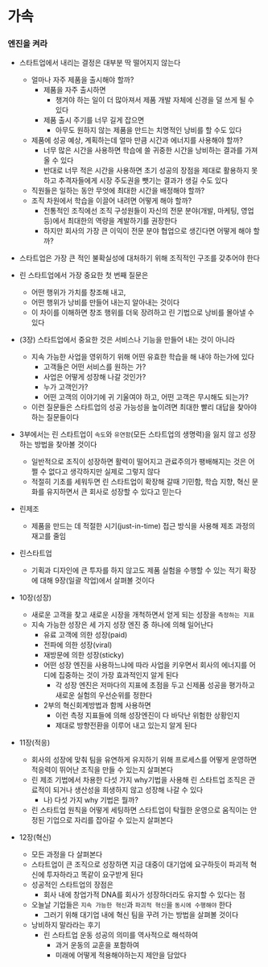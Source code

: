 # 가속

### 엔진을 켜라

- 스타트업에서 내리는 결정은 대부분 딱 떨어지지 않는다
  - 얼마나 자주 제품을 출시해야 할까?
    - 제품을 자주 출시하면
      - 챙겨야 하는 일이 더 많아져서 제품 개발 자체에 신경을 덜 쓰게 될 수 있다
    - 제품 출시 주기를 너무 길게 잡으면
      - 아무도 원하지 않는 제품을 만드는 치명적인 낭비를 할 수도 있다
  - 제품에 성공 예상, 계획하는데 얼마 만큼 시간과 에너지를 사용해야 할까?
    - 너무 많은 시간을 사용하면 학습에 쓸 귀중한 시간을 낭비하는 결과를 가져올 수 있다
    - 반대로 너무 적은 시간을 사용하면 초기 성공의 장점을 제대로 활용하지 못하고 추격자들에게 시장 주도권을 뺏기는 결과가 생길 수도 있다
  - 직원들은 일하는 동안 무엇에 최대한 시간을 배정해야 할까?
  - 조직 차원에서 학습을 이끌어 내려면 어떻게 해야 할까?
    - 전통적인 조직에선 조직 구성원들이 자신의 전문 분야(개발, 마케팅, 영업 등)에서 최대한의 역량을 계발하기를 권장한다
    - 하지만 회사의 가장 큰 이익이 전문 분야 협업으로 생긴다면 어떻게 해야 할까?
- 스타트업은 가장 큰 적인 불확실성에 대처하기 위해 조직적인 구조를 갖추어야 한다
- 린 스타트업에서 가장 중요한 첫 번째 질문은
  - 어떤 행위가 가치를 창조해 내고,
  - 어떤 행위가 낭비를 만들어 내는지 알아내는 것이다
  - 이 차이를 이해하면 창조 행위를 더욱 장려하고 린 기법으로 낭비를 몰아낼 수 있다
- (3장) 스타트업에서 중요한 것은 서비스나 기능을 만들어 내는 것이 아니라

  - 지속 가능한 사업을 영위하기 위해 어떤 유효한 학습을 해 내야 하는가에 있다
    - 고객들은 어떤 서비스를 원하는 가?
    - 사업은 어떻게 성장해 나갈 것인가?
    - 누가 고객인가?
    - 어떤 고객의 이야기에 귀 기울여야 하고, 어떤 고객은 무시해도 되는가?
  - 이런 질문들은 스타트업의 성공 가능성을 높이려면 최대한 빨리 대답을 찾아야 하는 질문들이다

- 3부에서는 린 스타트업이 `속도`와 `유연함`(모든 스타트업의 생명력)을 잃지 않고 성장하는 방법을 찾아볼 것이다

  - 일반적으로 조직이 성장하면 활력이 떨어지고 관료주의가 팽배해지는 것은 어쩔 수 없다고 생각하지만 실제로 그렇지 않다
  - 적절히 기초를 세워두면 린 스타트업이 확장해 갈때 기민함, 학습 지향, 혁신 문화를 유지하면서 큰 회사로 성장할 수 있다고 믿는다

- 린제조
  - 제품을 만드는 데 적절한 시기(just-in-time) 접근 방식을 사용해 제조 과정의 재고를 줄임
- 린스타트업
  - 기획과 디자인에 큰 투자를 하지 않고도 제품 실험을 수행할 수 있는 적기 확장에 대해 9장(일괄 작업)에서 살펴볼 것이다
- 10장(성장)

  - 새로운 고객을 찾고 새로운 시장을 개척하면서 얻게 되는 성장을 `측정하는 지표`
  - 지속 가능한 성장은 세 가지 성장 엔진 중 하나에 의해 일어난다
    - 유료 고객에 의한 성장(paid)
    - 전파에 의한 성장(viral)
    - 재방문에 의한 성장(sticky)
    - 어떤 성장 엔진을 사용하느냐에 따라 사업을 키우면서 회사의 에너지를 어디에 집중하는 것이 가장 효과적인지 알게 된다
      - 각 성장 엔진은 저마다의 지표에 초점을 두고 신제품 성공을 평가하고 새로운 실험의 우선순위를 정한다
    - 2부의 혁신회계방법과 함께 사용하면
      - 이런 측정 지표들에 의해 성장엔진이 다 바닥난 위험한 상황인지
      - 제대로 방향전환을 이루어 내고 있는지 알게 된다

- 11장(적응)
  - 회사의 성장에 맞춰 팀을 유연하게 유지하기 위해 프로세스를 어떻게 운영하면 적응력이 뛰어난 조직을 만들 수 있는지 살펴본다
  - 린 제조 기법에서 차용한 다섯 가지 why기법을 사용해 린 스타트업 조직은 관료적이 되거나 생산성을 희생하지 않고 성장해 나갈 수 있다
    - 나) 다섯 가지 why 기법은 뭘까?
  - 린 스타트업 원칙을 어떻게 세팅하면 스타트업이 탁월한 운영으로 움직이는 안정된 기업으로 자리를 잡아갈 수 있는지 살펴본다
- 12장(혁신)
  - 모든 과정을 다 살펴본다
  - 스타트업이 큰 조직으로 성장하면 지금 대중이 대기업에 요구하듯이 파괴적 혁신에 투자하라고 똑같이 요구받게 된다
  - 성공적인 스타트업의 장점은
    - 회사 내에 창업가적 DNA를 회사가 성장하더라도 유지할 수 있다는 점
  - 오늘날 기업들은 `지속 가능한 혁신`과 `파괴적 혁신`을 `동시에 수행해야` 한다
    - 그러기 위해 대기업 내에 혁신 팀을 꾸려 가는 방법을 살펴볼 것이다
  - 낭비하지 말라라는 후기
    - 린 스타트업 운동 성공의 의미를 역사적으로 해석하여
      - 과거 운동의 교훈을 포함하여
      - 미래에 어떻게 적용해야하는지 제안을 담았다
